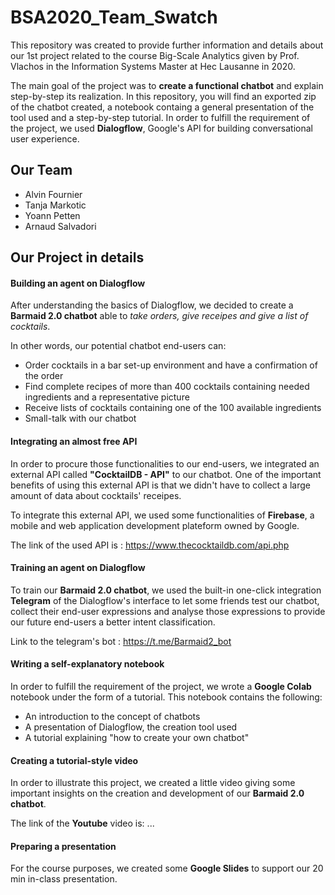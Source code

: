 # BSA2020_Team_Swatch

This repository was created to provide further information and details about our 1st project related to the course Big-Scale Analytics given by Prof. Vlachos in the Information Systems Master at Hec Lausanne in 2020. 

The main goal of the project was to **create a functional chatbot** and explain step-by-step its realization. In this repository, you will find an exported zip of the chatbot created, a notebook containg a general presentation of the tool used and a step-by-step tutorial. In order to fulfill the requirement of the project, we used **Dialogflow**, Google's API for building conversational user experience. 


## Our Team

- Alvin Fournier
- Tanja Markotic
- Yoann Petten
- Arnaud Salvadori

## Our Project in details

#### Building an agent on Dialogflow

After understanding the basics of Dialogflow, we decided to create a **Barmaid 2.0 chatbot** able to _take orders, give receipes and give a list of cocktails_. 

In other words, our potential chatbot end-users can:
- Order cocktails in a bar set-up environment and have a confirmation of the order
- Find complete recipes of more than 400 cocktails containing needed ingredients and a representative picture
- Receive lists of cocktails containing one of the 100 available ingredients
- Small-talk with our chatbot

#### Integrating an almost free API 

In order to procure those functionalities to our end-users, we integrated an external API called **"CocktailDB - API"** to our chatbot. One of the important benefits of using this external API is that we didn't have to collect a large amount of data about cocktails' receipes. 

To integrate this external API, we used some functionalities of **Firebase**, a mobile and web application development plateform owned by Google. 

The link of the used API is : https://www.thecocktaildb.com/api.php

#### Training an agent on Dialogflow

To train our **Barmaid 2.0 chatbot**, we used the built-in one-click integration **Telegram** of the Dialogflow's interface to let some friends test our chatbot, collect their end-user expressions and analyse those expressions to provide our future end-users a better intent classification. 

Link to the telegram's bot : https://t.me/Barmaid2_bot

#### Writing a self-explanatory notebook

In order to fulfill the requirement of the project, we wrote a **Google Colab** notebook under the form of a tutorial. This notebook contains the following:
- An introduction to the concept of chatbots 
- A presentation of Dialogflow, the creation tool used 
- A tutorial explaining "how to create your own chatbot"

#### Creating a tutorial-style video

In order to illustrate this project, we created a little video giving some important insights on the creation and development of our **Barmaid 2.0 chatbot**.

The link of the **Youtube** video is: ...

#### Preparing a presentation 

For the course purposes, we created some **Google Slides** to support our 20 min in-class presentation. 

